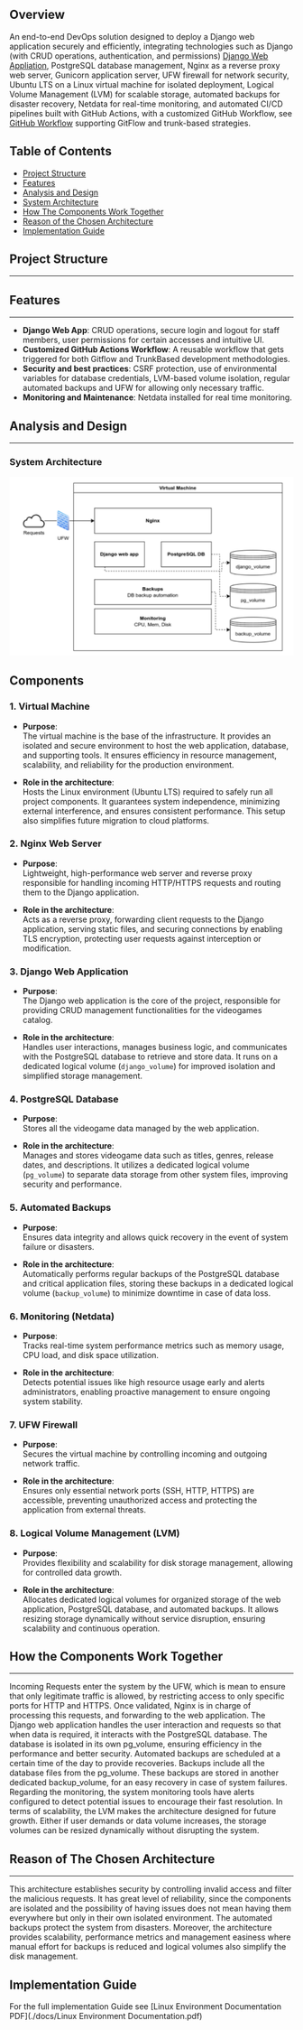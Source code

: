 Overview
--------

An end-to-end DevOps solution designed to deploy a Django web application securely and efficiently, integrating technologies such as Django (with CRUD operations, authentication, and permissions) [Django Web Appliation](./docs/README.md), PostgreSQL database management, Nginx as a reverse proxy web server, Gunicorn application server, UFW firewall for network security, Ubuntu LTS on a Linux virtual machine for isolated deployment, Logical Volume Management (LVM) for scalable storage, automated backups for disaster recovery, Netdata for real-time monitoring, and automated CI/CD pipelines built with GitHub Actions, with a customized GitHub Workflow, see [GitHub Workflow](./docs/Git_Strategies.md) supporting GitFlow and trunk-based strategies.


Table of Contents
-----------------
- [Project Structure](#project-structure)
- [Features](#features)
- [Analysis and Design](#analysis-and-design)
- [System Architecture](#system-architecture)
- [How The Components Work Together](#security)
- [Reason of the Chosen Architecture](#testing)
- [Implementation Guide](#setup-and-deployment-steps)

## Project Structure
-----------------


## Features
--------

- **Django Web App**: CRUD operations, secure login and logout for staff members, user permissions for certain accesses and intuitive UI.
- **Customized GitHub Actions Workflow**: A reusable workflow that gets triggered for both Gitflow and TrunkBased development methodologies.
- **Security and best practices**: CSRF protection, use of environmental variables for database credentials, LVM-based volume isolation, regular automated backups and UFW for allowing only necessary traffic.
- **Monitoring and Maintenance**: Netdata installed for real time monitoring.

## Analysis and Design
-------------------

### System Architecture

![img.png](img.png)

Components
----------

### 1. Virtual Machine

- **Purpose**:  
  The virtual machine is the base of the infrastructure. It provides an isolated and secure environment to host the web application, database, and supporting tools. It ensures efficiency in resource management, scalability, and reliability for the production environment.

- **Role in the architecture**:  
  Hosts the Linux environment (Ubuntu LTS) required to safely run all project components. It guarantees system independence, minimizing external interference, and ensures consistent performance. This setup also simplifies future migration to cloud platforms.

### 2. Nginx Web Server

- **Purpose**:  
  Lightweight, high-performance web server and reverse proxy responsible for handling incoming HTTP/HTTPS requests and routing them to the Django application.

- **Role in the architecture**:  
  Acts as a reverse proxy, forwarding client requests to the Django application, serving static files, and securing connections by enabling TLS encryption, protecting user requests against interception or modification.

### 3. Django Web Application

- **Purpose**:  
  The Django web application is the core of the project, responsible for providing CRUD management functionalities for the videogames catalog.

- **Role in the architecture**:  
  Handles user interactions, manages business logic, and communicates with the PostgreSQL database to retrieve and store data. It runs on a dedicated logical volume (`django_volume`) for improved isolation and simplified storage management.

### 4. PostgreSQL Database

- **Purpose**:  
  Stores all the videogame data managed by the web application.

- **Role in the architecture**:  
  Manages and stores videogame data such as titles, genres, release dates, and descriptions. It utilizes a dedicated logical volume (`pg_volume`) to separate data storage from other system files, improving security and performance.

### 5. Automated Backups

- **Purpose**:  
  Ensures data integrity and allows quick recovery in the event of system failure or disasters.

- **Role in the architecture**:  
  Automatically performs regular backups of the PostgreSQL database and critical application files, storing these backups in a dedicated logical volume (`backup_volume`) to minimize downtime in case of data loss.

### 6. Monitoring (Netdata)

- **Purpose**:  
  Tracks real-time system performance metrics such as memory usage, CPU load, and disk space utilization.

- **Role in the architecture**:  
  Detects potential issues like high resource usage early and alerts administrators, enabling proactive management to ensure ongoing system stability.

### 7. UFW Firewall

- **Purpose**:  
  Secures the virtual machine by controlling incoming and outgoing network traffic.

- **Role in the architecture**:  
  Ensures only essential network ports (SSH, HTTP, HTTPS) are accessible, preventing unauthorized access and protecting the application from external threats.

### 8. Logical Volume Management (LVM)

- **Purpose**:  
  Provides flexibility and scalability for disk storage management, allowing for controlled data growth.

- **Role in the architecture**:  
  Allocates dedicated logical volumes for organized storage of the web application, PostgreSQL database, and automated backups. It allows resizing storage dynamically without service disruption, ensuring scalability and continuous operation.


## How the Components Work Together
-----------------------------------
Incoming Requests enter the system by the UFW, which is mean to ensure that only
legitimate traffic is allowed, by restricting access to only specific ports for HTTP and HTTPS.
Once validated, Nginx is in charge of processing this requests, and forwarding to the web
application.
The Django web application handles the user interaction and requests so that when data is
required, it interacts with the PostgreSQL database. The database is isolated in its own
pg_volume, ensuring efficiency in the performance and better security. Automated backups
are scheduled at a certain time of the day to provide recoveries. Backups include all the
database files from the pg_volume. These backups are stored in another dedicated
backup_volume, for an easy recovery in case of system failures.
Regarding the monitoring, the system monitoring tools have alerts configured to detect
potential issues to encourage their fast resolution.
In terms of scalability, the LVM makes the architecture designed for future growth. Either if
user demands or data volume increases, the storage volumes can be resized dynamically
without disrupting the system.


## Reason of The Chosen Architecture
--------------------------------------
This architecture establishes security by controlling invalid access and filter the malicious
requests. It has great level of reliability, since the components are isolated and the possibility
of having issues does not mean having them everywhere but only in their own isolated
environment. The automated backups protect the system from disasters. Moreover, the
architecture provides scalability, performance metrics and management easiness where
manual effort for backups is reduced and logical volumes also simplify the disk management.



## Implementation Guide

For the full implementation Guide see [Linux Environment Documentation PDF](./docs/Linux Environment Documentation.pdf)

